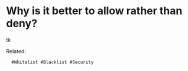 # Why is it better to allow rather than deny?

tk 


Related:


      #Whitelist #Blacklist #Security
